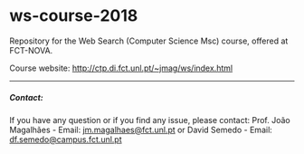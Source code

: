 # ws-course-2018
Repository for the Web Search (Computer Science Msc) course, offered at FCT-NOVA.

Course website: http://ctp.di.fct.unl.pt/~jmag/ws/index.html


---
##### Contact:

If you have any question or if you find any issue, please contact:
Prof. João Magalhães - Email: jm.magalhaes@fct.unl.pt or
David Semedo - Email: df.semedo@campus.fct.unl.pt

